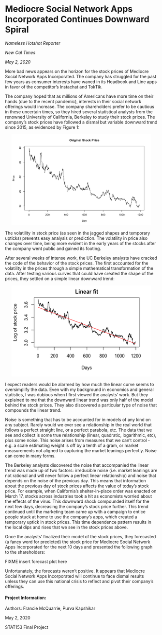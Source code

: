 # Mediocre Social Network Apps Incorporated Continues Downward Spiral

_Nameless Hotshot Reporter_

_New Cal Times_

_May 2, 2020_

  More bad news appears on the horizon for the stock prices of Mediocre Social Network Apps Incorporated.  The company has struggled for the past few years as consumer interests have waned in its Headbook and Line apps in favor of the competitor’s  Instachat and TokTik. 
  
  The company hoped that as millions of Americans have more time on their hands (due to the recent pandemic), interests in their social network offerings would increase. The  company shareholders prefer to be cautious in these uncertain times, so they hired several statistical analysts from the renowned University of California, Berkeley to study their stock prices. 
The company’s stock prices have followed a dismal but variable downward trend since 2015, as evidenced by Figure 1:

<p align="center">
  <img width="460" height="300" src="https://github.com/fmcquarrie3/STAT153-Final-Project/blob/master/orig_price.png">
</p>

The volatility in stock price (as seen in the jagged shapes and temporary upticks)  prevents easy analysis or prediction. The volatility in price also changes over time, being more evident in the early years of the stocks after the company went public and gained its footing. 

  After several weeks of intense work, the UC Berkeley analysts have cracked the code of the behavior of the stock prices. The first accounted for the volatility in the prices through  a simple mathematical transformation of the data. After testing various curves that could have created the shape of the prices, they settled on a simple linear downward trend:
 
<p align="center">
  <img width="460" height="300" src="https://github.com/fmcquarrie3/STAT153-Final-Project/blob/master/linear.png">
</p>
 
I expect readers would be alarmed by how much the linear curve seems to oversimplify the data. Even with my background in economics and general statistics, I was dubious when I first viewed the analysts’ work. But they explained to me that the downward linear trend was only half of  the model behind the stock prices. They also discovered a particular type of noise that compounds the linear trend. 

  Noise is something that has to be accounted for in models of any kind on any subject. Rarely would we ever see a relationship in the real world that follows a perfect straight line, or a perfect parabola, etc. The data that we see and collect is some true relationship (linear, quadratic, logarithmic, etc), plus some noise. This noise arises from measures that we can’t control - e.g. a scale estimating weight is off by a tenth of a gram, or market measurements not aligned to capturing the market leanings perfectly. Noise can come in many forms.
  
  
  The Berkeley analysts discovered the noise that accompanied the linear trend was made up of two factors:  irreducible noise (i.e. market leanings are not rational and will never follow a perfect linear relationship) and noise that depends on the noise of the previous day. This means that information about the previous day of stock prices affects the value of today’s stock price. For example, when California’s shelter-in-place order was enacted on March 17, stocks across industries took a hit as economists worried about the effects of the virus. This downward shock compounded itself for the next few days, decreasing the company’s  stock price further. This trend continued until the marketing team came up with a campaign to entice people stuck at home to use the company’s apps, which created a temporary uptick in stock prices.  This time dependence pattern results in the local dips and rises that we see in the stock prices above.

  Once the analysts’ finalized their model of the stock prices, they forecasted (a fancy word for predicted) the stock price for Mediocre Social Network Apps Incorporated for the next 10 days and presented the following  graph to the shareholders:

FIXME insert forecast plot here

  Unfortunately, the forecasts weren’t positive. It appears that Mediocre Social Network Apps Incorporated will continue to face dismal results unless they can use this national crisis to reflect and pivot their company’s offerings. 


#### Project Information:
Authors: Francie McQuarrie, Purva Kapshikar

May 2, 2020

STAT153 Final Project
